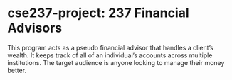 # cse237-project: 237 Financial Advisors
This program acts as a pseudo financial advisor that handles a client’s wealth. It keeps track of all of an individual’s accounts across multiple institutions. The target audience is anyone looking to manage their money better.

